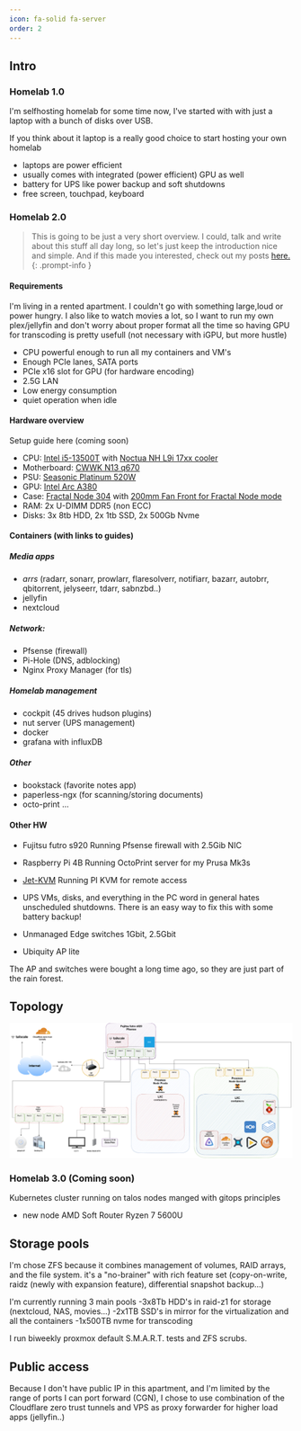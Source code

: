 ```yaml
---
icon: fa-solid fa-server
order: 2
---
```


## Intro
### Homelab 1.0
I'm selfhosting homelab for some time now, I've started with with just a laptop with a bunch of disks over USB.

If you think about it laptop is a really good choice to start hosting your own homelab
* laptops are power efficient
* usually comes with integrated (power efficient) GPU as well
* battery for UPS like power backup and soft shutdowns 
* free screen, touchpad, keyboard


### Homelab 2.0
> This is going to be just a very short overview. I could, talk and write about this stuff all day long, so let's just keep the introduction nice and simple. And if this made you interested, check out my posts [here.](https://blog.thetechcorner.sk/) 
{: .prompt-info }


#### Requirements
I'm living in a rented apartment. I couldn't go with something large,loud or power hungry. I also like to watch movies a lot, so I want to run my own plex/jellyfin and don't worry about proper format all the time so having GPU for transcoding is pretty usefull (not necessary with iGPU, but more hustle)

* CPU powerful enough to run all my containers and VM's
* Enough PCIe lanes, SATA ports
* PCIe x16 slot for GPU (for hardware encoding)
* 2.5G LAN
* Low energy consumption
* quiet operation when idle

#### Hardware overview
Setup guide here (coming soon) 
* CPU: [Intel i5-13500T](https://www.intel.com/content/www/us/en/products/sku/230578/intel-core-i513500t-processor-24m-cache-up-to-4-60-ghz/specifications.html) with [Noctua NH L9i 17xx cooler](https://noctua.at/en/nh-l9i-17xx) 
* Motherboard: [CWWK N13 q670](https://www.aliexpress.com/item/1005006953997214.html)
* PSU: [Seasonic Platinum 520W](https://www.techpowerup.com/review/seasonic-ss-520fl/5.html)
* GPU: [Intel Arc A380](https://www.intel.com/content/www/us/en/products/sku/227959/intel-arc-a380-graphics/specifications.html)
* Case: [Fractal Node 304](https://www.fractal-design.com/products/cases/node/node-304/black/) with [200mm Fan Front for Fractal Node mode](https://www.printables.com/model/137181-200mm-fan-front-for-fractal-node-304/comments#makes)
* RAM: 2x U-DIMM DDR5 (non ECC)
* Disks:  3x 8tb HDD, 2x 1tb SSD, 2x 500Gb Nvme

#### Containers (with links to guides)
##### Media apps
* *arrs* (radarr, sonarr, prowlarr, flaresolverr, notifiarr, bazarr, autobrr, qbitorrent, jelyseerr, tdarr, sabnzbd..)  
* jellyfin
* nextcloud

##### Network:
* Pfsense (firewall)
* Pi-Hole (DNS, adblocking)
* Nginx Proxy Manager (for tls)

##### Homelab management
* cockpit (45 drives hudson plugins)
* nut server (UPS management)
* docker
* grafana with influxDB

##### Other
* bookstack (favorite notes app)
* paperless-ngx (for scanning/storing documents)
* octo-print
...


#### Other HW
* Fujitsu futro s920
Running Pfsense firewall with 2.5Gib NIC

* Raspberry Pi 4B
Running OctoPrint server for my Prusa Mk3s

* [Jet-KVM](https://jetkvm.com/)
Running PI KVM for remote access

* UPS
VMs, disks, and everything in the PC word in general hates unscheduled shutdowns. There is an easy way to fix this with some battery backup!

* Unmanaged Edge switches 1Gbit, 2.5Gbit
* Ubiquity AP lite

The AP and switches were bought a long time ago, so they are just part of the rain forest.

## Topology
![img-description](/assets/img/homelab-2-0.png)


### Homelab 3.0 (Coming soon)
Kubernetes cluster running on talos nodes manged with gitops principles

* new node AMD Soft Router Ryzen 7 5600U


## Storage pools
I'm chose ZFS because it combines management of volumes, RAID arrays, and the file system. it's a "no-brainer" with rich feature set (copy-on-write, raidz (newly with expansion feature), differential snapshot backup...)    

I'm currently running 3 main pools
-3x8Tb HDD's in raid-z1 for storage (nextcloud, NAS, movies...)
-2x1TB SSD's in mirror for the virtualization and all the containers
-1x500TB nvme for transcoding

I run biweekly proxmox default S.M.A.R.T. tests and ZFS scrubs.


## Public access
Because I don't have public IP in this apartment, and I'm limited by the range of ports I can port forward (CGN), I chose to use combination of the Cloudflare zero trust tunnels and VPS as proxy forwarder for higher load apps (jellyfin..)